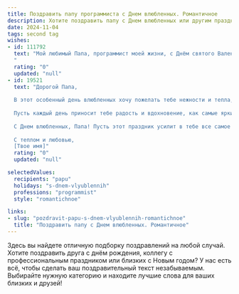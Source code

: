 ```yaml
---
title: Поздравить папу программиста с Днем влюбленных. Романтичное
description: Хотите поздравить папу с Днем влюбленных или другим праздником? Наш ИИ создаст незабываемое поздравление, а вы обязательно выделитесь среди других.  
date: 2024-11-04
tags: second tag
wishes:
- id: 111792
  text: "Мой любимый Папа, программист моей жизни, с Днём святого Валентина!  Ты – мой самый надежный алгоритм счастья, мой бесконечный цикл любви и заботы.  Спасибо за то, что ты всегда находишь путь к моему сердцу, даже если он сложнее, чем дебаг сложного кода.  Пусть наша любовь будет вечной программой, работающей без сбоев и ошибок.  Я люблю тебя!
  "
  rating: "0"
  updated: "null"
- id: 19521
  text: "Дорогой Папа,
  
  В этот особенный день влюбленных хочу пожелать тебе нежности и тепла, которые ты так умело даришь всем вокруг. Как программист ты создаешь удивительные миры в цифровом пространстве, но сегодня позволь мне сделать тебе маленький подарок – поздравление, наполненное любовью и благодарностью.
  
  Пусть каждый день приносит тебе радость и вдохновение, как самые яркие моменты любви. Пусть твои проекты завершаются успехом, а сердце наполняется новыми чувствами. Ты – не только мастер кода, но и мастер сердец, и я благодарна тебе за все, что ты делаешь.
  
  С Днем влюбленных, Папа! Пусть этот праздник усилит в тебе все самое лучшее, что есть в любви.
  
  С теплом и любовью,
  [Твое имя]"
  rating: "0"
  updated: "null"

selectedValues:
  recipients: "papu"
  holidays: "s-dnem-vlyublennih"
  professions: "programmist"
  style: "romantichnoe"

links:
- slug: "pozdravit-papu-s-dnem-vlyublennih-romantichnoe"
  title: "Поздравить папу с Днем влюбленных. Романтичное"
---
```


Здесь вы найдете отличную подборку поздравлений на любой случай.
Хотите поздравить друга с днём рождения, коллегу с профессиональным праздником или близких с Новым годом? У нас есть всё, чтобы сделать ваш поздравительный текст незабываемым. Выбирайте нужную категорию и находите лучшие слова для ваших близких и друзей!
